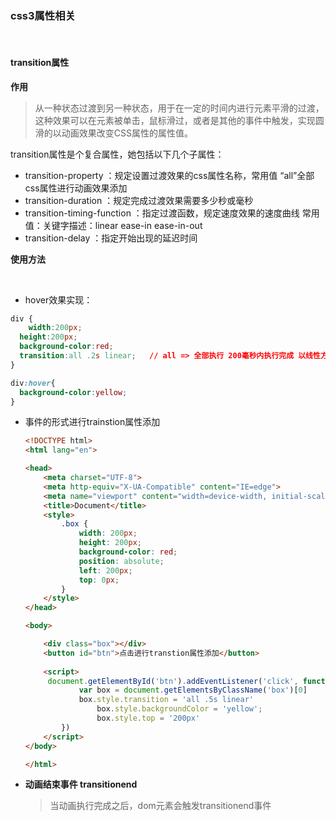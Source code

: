 ### css3属性相关

​		

#### transition属性

**作用**

> ​	从一种状态过渡到另一种状态，用于在一定的时间内进行元素平滑的过渡，这种效果可以在元素被单击，鼠标滑过，或者是其他的事件中触发，实现圆滑的以动画效果改变CSS属性的属性值。



transition属性是个复合属性，她包括以下几个子属性：

- transition-property ：规定设置过渡效果的css属性名称，常用值 “all”全部css属性进行动画效果添加
- transition-duration ：规定完成过渡效果需要多少秒或毫秒    
- transition-timing-function ：指定过渡函数，规定速度效果的速度曲线 常用值：关键字描述：linear ease-in ease-in-out
- transition-delay ：指定开始出现的延迟时间  



**使用方法**

​	

- hover效果实现：

```css
div {
	width:200px;
  height:200px;
  background-color:red;
  transition:all .2s linear;   // all => 全部执行 200毫秒内执行完成 以线性方式执行
}

div:hover{
  background-color:yellow;
}
```

- 事件的形式进行trainstion属性添加

  ```html
  <!DOCTYPE html>
  <html lang="en">
  
  <head>
      <meta charset="UTF-8">
      <meta http-equiv="X-UA-Compatible" content="IE=edge">
      <meta name="viewport" content="width=device-width, initial-scale=1.0">
      <title>Document</title>
      <style>
          .box {
              width: 200px;
              height: 200px;
              background-color: red;
              position: absolute;
              left: 200px;
              top: 0px;
          }
      </style>
  </head>
  
  <body>
  
      <div class="box"></div>
      <button id="btn">点击进行transtion属性添加</button>
    
      <script>
       document.getElementById('btn').addEventListener('click', function () {
              var box = document.getElementsByClassName('box')[0]
              box.style.transition = 'all .5s linear'
                  box.style.backgroundColor = 'yellow';
                  box.style.top = '200px'
          })
      </script>
  </body>
  
  </html>
  ```

- **动画结束事件 transitionend**

  > 当动画执行完成之后，dom元素会触发transitionend事件

